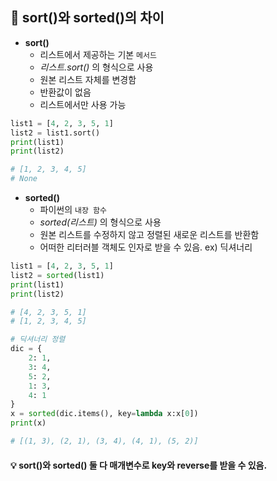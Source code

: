 ## 📌 sort()와 sorted()의 차이
+ __sort()__
  + 리스트에서 제공하는 기본 ```메서드```
  + _리스트.sort()_ 의 형식으로 사용
  + 원본 리스트 자체를 변경함
  + 반환값이 없음
  + 리스트에서만 사용 가능

```python
list1 = [4, 2, 3, 5, 1]
list2 = list1.sort()
print(list1)
print(list2)

# [1, 2, 3, 4, 5]
# None
```

+ __sorted()__
  + 파이썬의 ```내장 함수```
  + _sorted(리스트)_ 의 형식으로 사용
  + 원본 리스트를 수정하지 않고 정렬된 새로운 리스트를 반환함
  + 어떠한 리터러블 객체도 인자로 받을 수 있음. ex) 딕셔너리
  
```python
list1 = [4, 2, 3, 5, 1]
list2 = sorted(list1)
print(list1)
print(list2)

# [4, 2, 3, 5, 1]
# [1, 2, 3, 4, 5]
```
```python
# 딕셔너리 정렬
dic = {
    2: 1,
    3: 4,
    5: 2,
    1: 3,
    4: 1
}
x = sorted(dic.items(), key=lambda x:x[0])
print(x)

# [(1, 3), (2, 1), (3, 4), (4, 1), (5, 2)]
```
#### :bulb: sort()와 sorted() 둘 다 매개변수로 key와 reverse를 받을 수 있음.
